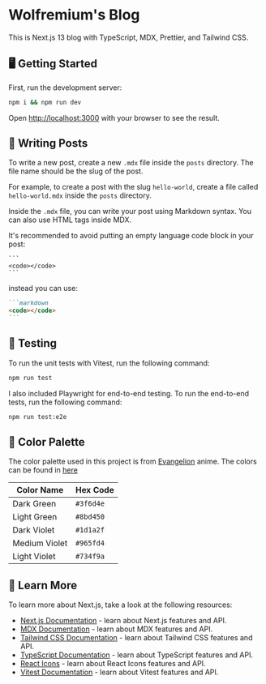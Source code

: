 # Wolfremium's Blog

This is Next.js 13 blog with TypeScript, MDX, Prettier, and Tailwind CSS.

## 🖥 Getting Started

First, run the development server:

```bash
npm i && npm run dev
```

Open [http://localhost:3000](http://localhost:3000) with your browser to see the
result.

## 📝 Writing Posts

To write a new post, create a new `.mdx` file inside the `posts` directory. The
file name should be the slug of the post.

For example, to create a post with the slug `hello-world`, create a file called
`hello-world.mdx` inside the `posts` directory.

Inside the `.mdx` file, you can write your post using Markdown syntax. You can
also use HTML tags inside MDX.

It's recommended to avoid putting an empty language code block in your post:

````text
```
<code></code>
```
````

instead you can use:

````markdown
```markdown
<code></code>
```
````

## 🧪 Testing

To run the unit tests with Vitest, run the following command:

```bash
npm run test
```

I also included Playwright for end-to-end testing. To run the end-to-end tests,
run the following command:

```bash
npm run test:e2e
```

## 🎨 Color Palette

The color palette used in this project is from
[Evangelion](https://es.wikipedia.org/wiki/Neon_Genesis_Evangelion) anime. The
colors can be found in [here](https://www.color-hex.com/color-palette/43957)

| Color Name    | Hex Code  |
| ------------- | --------- |
| Dark Green    | `#3f6d4e` |
| Light Green   | `#8bd450` |
| Dark Violet   | `#1d1a2f` |
| Medium Violet | `#965fd4` |
| Light Violet  | `#734f9a` |

## 📔 Learn More

To learn more about Next.js, take a look at the following resources:

- [Next.js Documentation](https://nextjs.org/docs) - learn about Next.js
  features and API.
- [MDX Documentation](https://mdxjs.com/) - learn about MDX features and API.
- [Tailwind CSS Documentation](https://tailwindcss.com/docs) - learn about
  Tailwind CSS features and API.
- [TypeScript Documentation](https://www.typescriptlang.org/docs/) - learn about
  TypeScript features and API.
- [React Icons](https://react-icons.github.io/react-icons/) - learn about React
  Icons features and API.
- [Vitest Documentation](https://vitest.netlify.app/) - learn about Vitest
  features and API.

